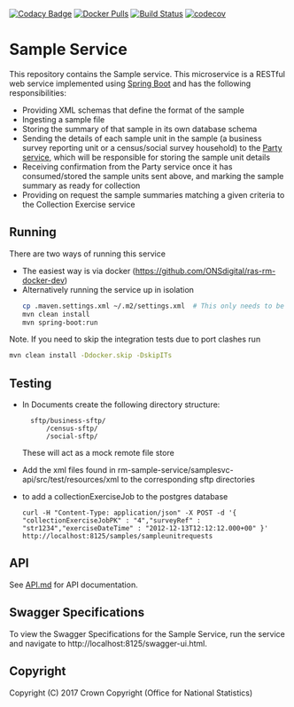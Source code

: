 [![Codacy Badge](https://api.codacy.com/project/badge/Grade/ddd594229c8641afae64acdb31c69745)](https://www.codacy.com/app/sdcplatform/rm-sample-service?utm_source=github.com&amp;utm_medium=referral&amp;utm_content=ONSdigital/rm-sample-service&amp;utm_campaign=Badge_Grade) [![Docker Pulls](https://img.shields.io/docker/pulls/sdcplatform/samplesvc.svg)]()
[![Build Status](https://travis-ci.org/ONSdigital/rm-sample-service.svg?branch=master)](https://travis-ci.org/ONSdigital/rm-sample-service)
[![codecov](https://codecov.io/gh/ONSdigital/rm-sample-service/branch/master/graph/badge.svg)](https://codecov.io/gh/ONSdigital/rm-sample-service)

# Sample Service
This repository contains the Sample service. This microservice is a RESTful web service implemented using [Spring Boot](http://projects.spring.io/spring-boot/) and has the following responsibilities:

* Providing XML schemas that define the format of the sample
* Ingesting a sample file
* Storing the summary of that sample in its own database schema
* Sending the details of each sample unit in the sample (a business survey reporting unit or a census/social survey household) to the [Party service](https://github.com/ONSdigital/ras-party), which will be responsible for storing the sample unit details
* Receiving confirmation from the Party service once it has consumed/stored the sample units sent above, and marking the sample summary as ready for collection
* Providing on request the sample summaries matching a given criteria to the Collection Exercise service

## Running

There are two ways of running this service

* The easiest way is via docker (https://github.com/ONSdigital/ras-rm-docker-dev)
* Alternatively running the service up in isolation
    ```bash
    cp .maven.settings.xml ~/.m2/settings.xml  # This only needs to be done once to set up mavens settings file
    mvn clean install
    mvn spring-boot:run
    ```

Note. If you need to skip the integration tests due to port clashes run

```bash
mvn clean install -Ddocker.skip -DskipITs
```

## Testing
* In Documents create the following directory structure:

        sftp/business-sftp/
            /census-sftp/
            /social-sftp/

  These will act as a mock remote file store

* Add the xml files found in rm-sample-service/samplesvc-api/src/test/resources/xml to the corresponding sftp directories

* to add a collectionExerciseJob to the postgres database

      curl -H "Content-Type: application/json" -X POST -d '{ "collectionExerciseJobPK" : "4","surveyRef" : "str1234","exerciseDateTime" : "2012-12-13T12:12:12.000+00" }' http://localhost:8125/samples/sampleunitrequests

## API
See [API.md](https://github.com/ONSdigital/rm-sample-service/blob/master/API.md) for API documentation.

## Swagger Specifications
To view the Swagger Specifications for the Sample Service, run the service and navigate to http://localhost:8125/swagger-ui.html.

## Copyright
Copyright (C) 2017 Crown Copyright (Office for National Statistics)
